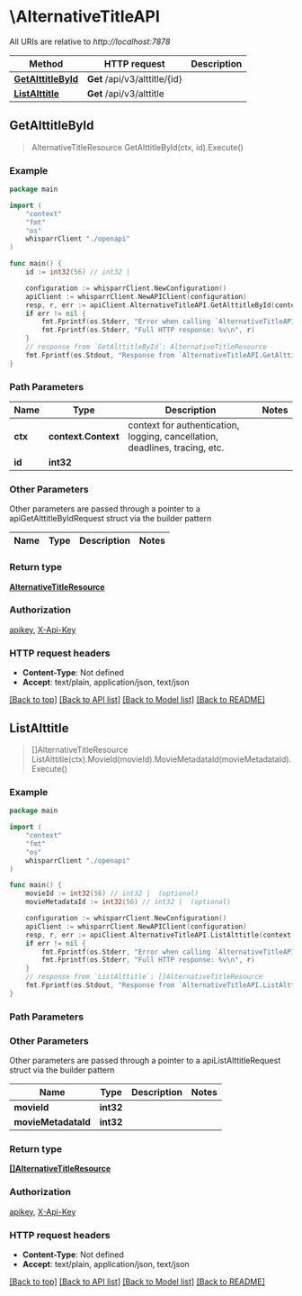 # \AlternativeTitleAPI

All URIs are relative to *http://localhost:7878*

Method | HTTP request | Description
------------- | ------------- | -------------
[**GetAlttitleById**](AlternativeTitleAPI.md#GetAlttitleById) | **Get** /api/v3/alttitle/{id} | 
[**ListAlttitle**](AlternativeTitleAPI.md#ListAlttitle) | **Get** /api/v3/alttitle | 



## GetAlttitleById

> AlternativeTitleResource GetAlttitleById(ctx, id).Execute()



### Example

```go
package main

import (
    "context"
    "fmt"
    "os"
    whisparrClient "./openapi"
)

func main() {
    id := int32(56) // int32 | 

    configuration := whisparrClient.NewConfiguration()
    apiClient := whisparrClient.NewAPIClient(configuration)
    resp, r, err := apiClient.AlternativeTitleAPI.GetAlttitleById(context.Background(), id).Execute()
    if err != nil {
        fmt.Fprintf(os.Stderr, "Error when calling `AlternativeTitleAPI.GetAlttitleById``: %v\n", err)
        fmt.Fprintf(os.Stderr, "Full HTTP response: %v\n", r)
    }
    // response from `GetAlttitleById`: AlternativeTitleResource
    fmt.Fprintf(os.Stdout, "Response from `AlternativeTitleAPI.GetAlttitleById`: %v\n", resp)
}
```

### Path Parameters


Name | Type | Description  | Notes
------------- | ------------- | ------------- | -------------
**ctx** | **context.Context** | context for authentication, logging, cancellation, deadlines, tracing, etc.
**id** | **int32** |  | 

### Other Parameters

Other parameters are passed through a pointer to a apiGetAlttitleByIdRequest struct via the builder pattern


Name | Type | Description  | Notes
------------- | ------------- | ------------- | -------------


### Return type

[**AlternativeTitleResource**](AlternativeTitleResource.md)

### Authorization

[apikey](../README.md#apikey), [X-Api-Key](../README.md#X-Api-Key)

### HTTP request headers

- **Content-Type**: Not defined
- **Accept**: text/plain, application/json, text/json

[[Back to top]](#) [[Back to API list]](../README.md#documentation-for-api-endpoints)
[[Back to Model list]](../README.md#documentation-for-models)
[[Back to README]](../README.md)


## ListAlttitle

> []AlternativeTitleResource ListAlttitle(ctx).MovieId(movieId).MovieMetadataId(movieMetadataId).Execute()



### Example

```go
package main

import (
    "context"
    "fmt"
    "os"
    whisparrClient "./openapi"
)

func main() {
    movieId := int32(56) // int32 |  (optional)
    movieMetadataId := int32(56) // int32 |  (optional)

    configuration := whisparrClient.NewConfiguration()
    apiClient := whisparrClient.NewAPIClient(configuration)
    resp, r, err := apiClient.AlternativeTitleAPI.ListAlttitle(context.Background()).MovieId(movieId).MovieMetadataId(movieMetadataId).Execute()
    if err != nil {
        fmt.Fprintf(os.Stderr, "Error when calling `AlternativeTitleAPI.ListAlttitle``: %v\n", err)
        fmt.Fprintf(os.Stderr, "Full HTTP response: %v\n", r)
    }
    // response from `ListAlttitle`: []AlternativeTitleResource
    fmt.Fprintf(os.Stdout, "Response from `AlternativeTitleAPI.ListAlttitle`: %v\n", resp)
}
```

### Path Parameters



### Other Parameters

Other parameters are passed through a pointer to a apiListAlttitleRequest struct via the builder pattern


Name | Type | Description  | Notes
------------- | ------------- | ------------- | -------------
 **movieId** | **int32** |  | 
 **movieMetadataId** | **int32** |  | 

### Return type

[**[]AlternativeTitleResource**](AlternativeTitleResource.md)

### Authorization

[apikey](../README.md#apikey), [X-Api-Key](../README.md#X-Api-Key)

### HTTP request headers

- **Content-Type**: Not defined
- **Accept**: text/plain, application/json, text/json

[[Back to top]](#) [[Back to API list]](../README.md#documentation-for-api-endpoints)
[[Back to Model list]](../README.md#documentation-for-models)
[[Back to README]](../README.md)

